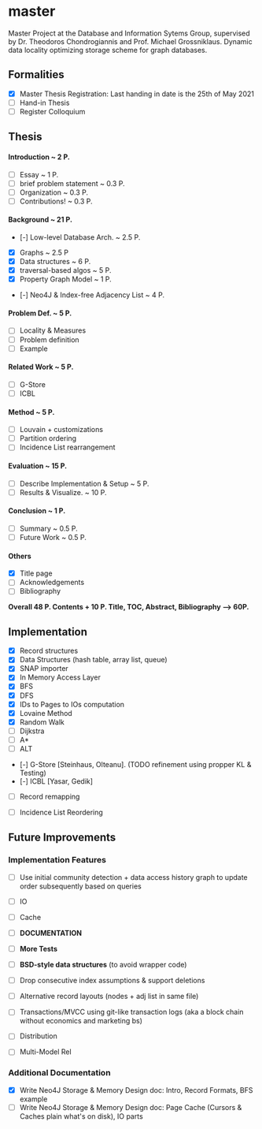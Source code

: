 # master
Master Project at the Database and Information Sytems Group, supervised by Dr. Theodoros Chondrogiannis and Prof. Michael Grossniklaus. Dynamic data locality optimizing storage scheme for graph databases.  

## Formalities
- [x] Master Thesis Registration: Last handing in date is the 25th of May 2021  
- [ ] Hand-in Thesis
- [ ] Register Colloquium

## Thesis  
#### Introduction ~ 2 P. 
- [ ] Essay ~ 1 P.
- [ ] brief problem statement ~ 0.3 P.
- [ ] Organization ~ 0.3 P.
- [ ] Contributions! ~ 0.3 P.

#### Background ~ 21 P.
- [-] Low-level Database Arch. ~ 2.5 P.
- [x] Graphs ~ 2.5 P
- [x] Data structures ~ 6 P.
- [x] traversal-based algos ~ 5 P.
- [x] Property Graph Model ~ 1 P.
- [-] Neo4J & Index-free Adjacency List ~ 4 P.

#### Problem Def. ~ 5 P.
- [ ] Locality & Measures
- [ ] Problem definition
- [ ] Example

#### Related Work ~ 5 P.
- [ ] G-Store
- [ ] ICBL

#### Method ~ 5 P.
- [ ] Louvain + customizations
- [ ] Partition ordering
- [ ] Incidence List rearrangement

#### Evaluation ~ 15 P.
- [ ] Describe Implementation & Setup ~ 5 P.
- [ ] Results & Visualize. ~ 10 P.

#### Conclusion ~ 1 P.
- [ ] Summary ~ 0.5 P.
- [ ] Future Work ~ 0.5 P.

#### Others
- [x] Title page
- [ ] Acknowledgements
- [ ] Bibliography

**Overall 48 P. Contents + 10 P. Title, TOC, Abstract, Bibliography --> 60P.**

## Implementation
- [x] Record structures  
- [x] Data Structures (hash table, array list, queue)
- [x] SNAP importer
- [x] In Memory Access Layer 
- [x] BFS
- [x] DFS
- [x] IDs to Pages to IOs computation
- [x] Lovaine Method
- [x] Random Walk
- [ ] Dijkstra
- [ ] A\*
- [ ] ALT
- [-] G-Store  [Steinhaus, Olteanu]. (TODO refinement using propper KL & Testing)  
- [-] ICBL [Yasar, Gedik]
- [ ] Record remapping
- [ ] Incidence List Reordering


## Future Improvements
### Implementation Features
- [ ] Use initial community detection + data access history graph to update order subsequently based on queries 
- [ ] IO
- [ ] Cache  
- [ ] __DOCUMENTATION__
- [ ] __More Tests__
- [ ] __BSD-style data structures__ (to avoid wrapper code)
- [ ] Drop consecutive index assumptions & support deletions
- [ ] Alternative record layouts (nodes + adj list in same file)
- [ ] Transactions/MVCC using git-like transaction logs (aka a block chain without economics and marketing bs)
- [ ] Distribution
- [ ] Multi-Model Rel


### Additional Documentation
- [x] Write Neo4J Storage & Memory Design doc: Intro, Record Formats, BFS example   
- [ ] Write Neo4J Storage & Memory Design doc: Page Cache (Cursors & Caches plain what's on disk), IO parts  
